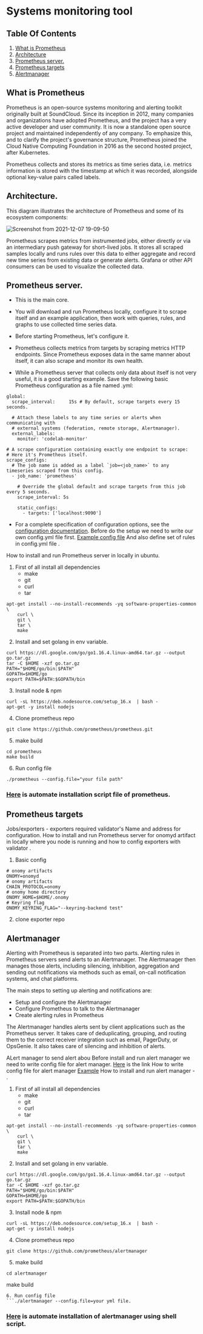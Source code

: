 # Systems monitoring tool


## Table Of Contents
1. [What is Prometheus](#desc11)
2. [Architecture](#desc)
3. [Prometheus server.](#desc1)
4. [Prometheus targets](#desc2)
5. [Alertmanager](#desc3)

<a name="desc11"></a>
## What is Prometheus
Prometheus is an open-source systems monitoring and alerting toolkit originally built at SoundCloud. Since its inception in 2012, many companies and organizations have adopted Prometheus, and the project has a very active developer and user community. It is now a standalone open source project and maintained independently of any company. To emphasize this, and to clarify the project's governance structure, Prometheus joined the Cloud Native Computing Foundation in 2016 as the second hosted project, after Kubernetes.

Prometheus collects and stores its metrics as time series data, i.e. metrics information is stored with the timestamp at which it was recorded, alongside optional key-value pairs called labels.


<a name="desc"></a>
## Architecture.
This diagram illustrates the architecture of Prometheus and some of its ecosystem components:


![Screenshot from 2021-12-07 19-09-50](https://user-images.githubusercontent.com/90913214/145039662-16cb32ea-1ce5-4a74-8b18-585775d89290.png)


Prometheus scrapes metrics from instrumented jobs, either directly or via an intermediary push gateway for short-lived jobs. It stores all scraped samples locally and runs rules over this data to either aggregate and record new time series from existing data or generate alerts. Grafana or other API consumers can be used to visualize the collected data.
<a name="desc1"></a>
## Prometheus server.

* This is the main core.

* You will download and run Prometheus locally, configure it to scrape itself and an example application, then work with queries, rules, and graphs to use collected time series data.
* Before starting Prometheus, let's configure it.
* Prometheus collects metrics from targets by scraping metrics HTTP endpoints. Since Prometheus exposes data in the same manner about itself, it can also scrape and monitor its own health.
* While a Prometheus server that collects only data about itself is not very useful, it is a good starting example. Save the following basic Prometheus configuration as a file named <NAME>.yml:
```
global:
  scrape_interval:     15s # By default, scrape targets every 15 seconds.

  # Attach these labels to any time series or alerts when communicating with
  # external systems (federation, remote storage, Alertmanager).
  external_labels:
    monitor: 'codelab-monitor'

# A scrape configuration containing exactly one endpoint to scrape:
# Here it's Prometheus itself.
scrape_configs:
  # The job name is added as a label `job=<job_name>` to any timeseries scraped from this config.
  - job_name: 'prometheus'

    # Override the global default and scrape targets from this job every 5 seconds.
    scrape_interval: 5s

    static_configs:
      - targets: ['localhost:9090']
  ```
 * For a complete specification of configuration options, see the [configuration documentation](https://prometheus.io/docs/prometheus/latest/configuration/configuration/).
Before do the setup we need to write our own config.yml file first.
[Example config file](https://github.com/sunnyk56/prometheus/blob/main/deploy/config/config.yml)
And also define set of rules in config.yml file .

How to install and run Prometheus server in locally in ubuntu.
1. First of all install all dependencies    
    * make
    * git
    * curl
    * tar
``` 
apt-get install --no-install-recommends -yq software-properties-common \
    curl \
    git \
    tar \
    make
```
2. Install and set golang in env variable.
```
curl https://dl.google.com/go/go1.16.4.linux-amd64.tar.gz --output go.tar.gz
tar -C $HOME -xzf go.tar.gz
PATH="$HOME/go/bin:$PATH"
GOPATH=$HOME/go
export PATH=$PATH:$GOPATH/bin
```
3. Install node & npm 
```
curl -sL https://deb.nodesource.com/setup_16.x  | bash -
apt-get -y install nodejs
```
4. Clone prometheus repo

```
git clone https://github.com/prometheus/prometheus.git 
```
5. make build
```
cd prometheus
make build
```
6. Run config file 
```
./prometheus --config.file="your file path"
```
### [Here](https://github.com/sunnyk56/prometheus/blob/main/deploy/ubuntu/init.sh) is automate installation script file of prometheus.

<a name="desc2"></a>
## Prometheus targets
Jobs/exporters - 
exporters required validator's Name and address for configuration.
How to install and run Prometheus server for onomyd artifact in locally where you node is running and how to config exporters with validator .
1. Basic config
```
# onomy artifacts
ONOMY=onomyd
# onomy artifacts
CHAIN_PROTOCOL=onomy
# onomy home directory
ONOMY_HOME=$HOME/.onomy
# Keyring flag
ONOMY_KEYRING_FLAG="--keyring-backend test"
```
2. clone exporter repo


<a name="desc3"></a>
## Alertmanager
Alerting with Prometheus is separated into two parts. Alerting rules in Prometheus servers send alerts to an Alertmanager. The Alertmanager then manages those alerts, including silencing, inhibition, aggregation and sending out notifications via methods such as email, on-call notification systems, and chat platforms.

The main steps to setting up alerting and notifications are:

* Setup and configure the Alertmanager
* Configure Prometheus to talk to the Alertmanager
* Create alerting rules in Prometheus


The Alertmanager handles alerts sent by client applications such as the Prometheus server. It takes care of deduplicating, grouping, and routing them to the correct receiver integration such as email, PagerDuty, or OpsGenie. It also takes care of silencing and inhibition of alerts.

 ALert manager to send alert abou
 Before install and run alert manager we need to write config file for alert manager.
[Here](https://prometheus.io/docs/alerting/latest/configuration/) is the link How to write config file for alert manager 
[Example](https://github.com/puneetsingh166/alertmanager/blob/main/deploy/init.sh)
How to install and run alert manager - .

1. First of all install all dependencies    
    * make
    * git
    * curl
    * tar
``` 
apt-get install --no-install-recommends -yq software-properties-common \
    curl \
    git \
    tar \
    make
```
2. Install and set golang in env variable.
```
curl https://dl.google.com/go/go1.16.4.linux-amd64.tar.gz --output go.tar.gz
tar -C $HOME -xzf go.tar.gz
PATH="$HOME/go/bin:$PATH"
GOPATH=$HOME/go
export PATH=$PATH:$GOPATH/bin
```
3. Install node & npm 
```
curl -sL https://deb.nodesource.com/setup_16.x  | bash -
apt-get -y install nodejs
```
4. Clone prometheus repo
```
git clone https://github.com/prometheus/alertmanager 
```
5. make build
```
cd alertmanager
```
make build
```
6. Run config file 
```./alertmanager --config.file=your yml file.
```
### [Here](https://github.com/sunnyk56/prometheus/blob/main/deploy/ubuntu/init.sh) is automate installation of alertmanager using shell script.

